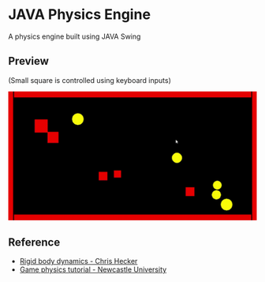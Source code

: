 # JAVA Physics Engine
A physics engine built using JAVA Swing

## Preview
(Small square is controlled using keyboard inputs)

![preview](https://github.com/Mukilan1600/java-physics-engine/raw/master/markdown/preview.gif)

## Reference
* [Rigid body dynamics - Chris Hecker](http://www.chrishecker.com/Rigid_Body_Dynamics)
* [Game physics tutorial - Newcastle University](https://research.ncl.ac.uk/game/mastersdegree/gametechnologies/physicstutorials/)

